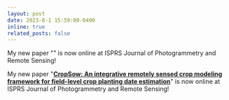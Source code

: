 ```yaml
---
layout: post
date: 2023-8-1 15:59:00-0400
inline: true
related_posts: false
---
```


My new paper "" is now online at ISPRS Journal of Photogrammetry and Remote Sensing!

My new paper "<a href='https://www.sciencedirect.com/science/article/abs/pii/S0924271623001776' target='_blank'><strong>CropSow: An integrative remotely sensed crop modeling framework for field-level crop planting date estimation</strong></a>" is now online at ISPRS Journal of Photogrammetry and Remote Sensing!
